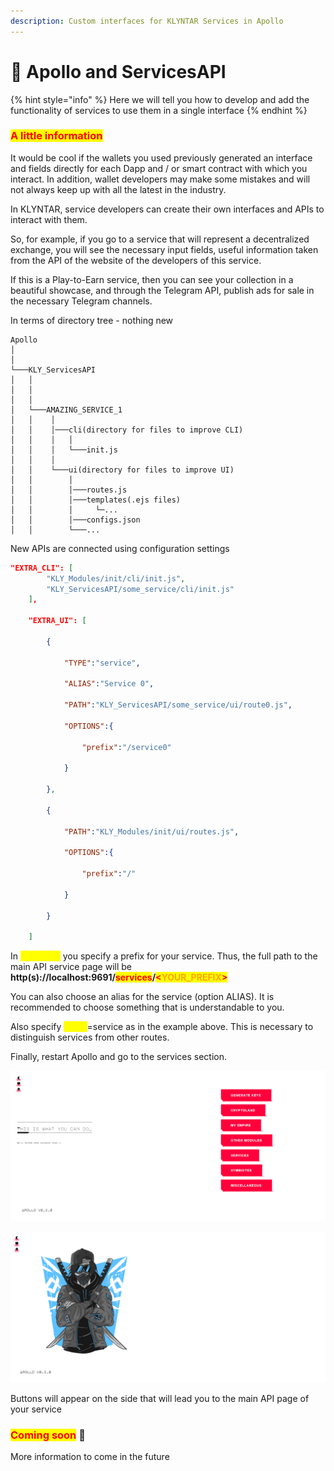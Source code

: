```yaml
---
description: Custom interfaces for KLYNTAR Services in Apollo
---
```


# 🥶 Apollo and ServicesAPI

{% hint style="info" %}
Here we will tell you how to develop and add the functionality of services to use them in a single interface
{% endhint %}

### <mark style="color:red;">A little information</mark>

It would be cool if the wallets you used previously generated an interface and fields directly for each Dapp and / or smart contract with which you interact. In addition, wallet developers may make some mistakes and will not always keep up with all the latest in the industry.

In KLYNTAR, service developers can create their own interfaces and APIs to interact with them.

So, for example, if you go to a service that will represent a decentralized exchange, you will see the necessary input fields, useful information taken from the API of the website of the developers of this service.

If this is a Play-to-Earn service, then you can see your collection in a beautiful showcase, and through the Telegram API, publish ads for sale in the necessary Telegram channels.



In terms of directory tree - nothing new

```
Apollo
│     
│   
└───KLY_ServicesAPI
│   │   
│   │
│   │   
│   └───AMAZING_SERVICE_1
│   │    │   
│   │    │───cli(directory for files to improve CLI)
│   │    │   │
│   │    │   └───init.js 
│   │    │
│   │    └───ui(directory for files to improve UI)
│   │        │
│   │        │───routes.js
│   │        │───templates(.ejs files)
│   │        │     └─...
│   │        │───configs.json
│   │        └───...
```

New APIs are connected using configuration settings

```json
"EXTRA_CLI": [
        "KLY_Modules/init/cli/init.js",
        "KLY_ServicesAPI/some_service/cli/init.js"
    ],

    "EXTRA_UI": [
        
        {

            "TYPE":"service",
            
            "ALIAS":"Service 0",

            "PATH":"KLY_ServicesAPI/some_service/ui/route0.js",
            
            "OPTIONS":{
             
                "prefix":"/service0"
            
            }

        },

        {

            "PATH":"KLY_Modules/init/ui/routes.js",

            "OPTIONS":{
             
                "prefix":"/"
            
            }

        }
        
    ]
```

In <mark style="color:yellow;">**OPTIONS**</mark> you specify a prefix for your service. Thus, the full path to the main API service page will be **http(s)://localhost:9691/**<mark style="color:red;">**services**</mark>**/**<mark style="color:red;">**<**</mark><mark style="color:orange;">**YOUR\_PREFIX**</mark><mark style="color:red;">**>**</mark>

You can also choose an alias for the service (option ALIAS). It is recommended to choose something that is understandable to you.

Also specify <mark style="color:yellow;">**TYPE**</mark>=service as in the example above. This is necessary to distinguish services from other routes.

Finally, restart Apollo and go to the services section.

![](<../../.gitbook/assets/image (27).png>)

![](<../../.gitbook/assets/image (22).png>)

Buttons will appear on the side that will lead you to the main API page of your service

### <mark style="color:red;">**Coming soon**</mark> 👻

More information to come in the future
